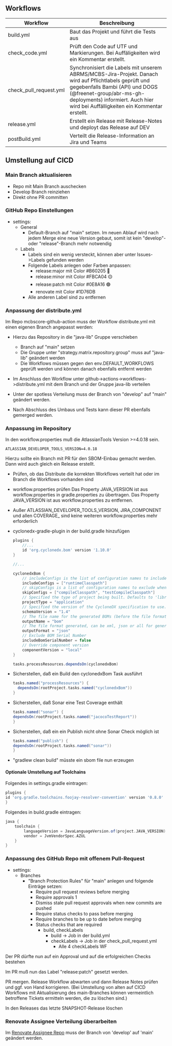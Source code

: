 ## Workflows

| Workflow | Beschreibung |
| -------- | ------------ |
| build.yml | Baut das Projekt und führt die Tests aus |
| check_code.yml | Prüft den Code auf UTF und Markierungen. Bei Auffäligkeiten wird ein Kommentar erstellt. |
| check_pull_request.yml | Synchronisiert die Labels mit unserem ABRMS/MCBS-Jira-Projekt. Danach wird auf Pflichtlabels geprüft und gegebenfalls Bambi (API) und DOGS (@freenet-group/abr-ms-gh-deployments) informiert. Auch hier wird bei Auffälligkeiten ein Kommentar erstellt. |
| release.yml | Erstellt ein Release mit Release-Notes und deployt das Release auf DEV |
| postBuild.yml | Verteilt die Release-Information an Jira und Teams |

## Umstellung auf CICD

### Main Branch aktualisieren

* Repo mit Main Branch auschecken
* Develop Branch reinziehen
* Direkt ohne PR committen

### GitHub Repo Einstellungen

* settings:
    * General
        * Default-Branch auf "main" setzen. Im neuen Ablauf wird nach jedem Merge eine neue Version gebaut, somit ist kein "develop"- oder "release"-Branch mehr notwendig
    * Labels
        * Labels sind ein wenig versteckt, können aber unter Issues->Labels gefunden werden
        * Folgende Labels anlegen oder Farben anpassen:
            * release:major mit Color #B60205 🔴
            * release:minor mit Color #FBCA04 🟡
            * release:patch mit Color #0E8A16 🟢
            * renovate mit Color #1D76DB
        * Alle anderen Label sind zu entfernen

### Anpassung der distribute.yml

Im Repo mcbscore-github-action muss der Workflow distribute.yml mit einen eigenen Branch angepasst werden:

* Hierzu das Repository in die "java-lib" Gruppe verschieben
    * Branch auf "main" setzen
    * Die Gruppe unter "strategy.matrix.repository.group" muss auf "java-lib" geändert werden
    * Die Workflows müssen gegen den env.DEFAULT_WORKFLOWS geprüft werden und können danach ebenfalls entfernt werden
* Im Anschluss den Workflow unter github->actions->workflows->distribute.yml mit dem Branch und der Gruppe java-lib verteilen

* Unter der spotless Verteilung muss der Branch von "develop" auf "main" geändert werden.

* Nach Abschluss des Umbaus und Tests kann dieser PR ebenfalls gemerged werden.

### Anpassung im Repository
In den workflow.properties muß die AtlassianTools Version >=4.0.18 sein.

```properties
ATLASSIAN_DEVELOPER_TOOLS_VERSION=4.0.18
```

Hierzu sollte ein Branch mit PR für den SBOM-Einbau gemacht werden. Dann wird auch gleich ein Release erstellt.

* Prüfen, ob das Distribute die korrekten Workflows verteilt hat oder im Branch die Workflows vorhanden sind
* workflow.properties prüfen
  Das Property JAVA_VERSION ist aus workflow.properties in gradle.properties zu übertragen.
  Das Property JAVA_VERSION ist aus workflow.properties zu entfernen.
* Außer ATLASSIAN_DEVELOPER_TOOLS_VERSION, JIRA_COMPONENT und allen COVERAGE_ sind keine weiteren workflow.properties mehr erforderlich

* cyclonedx-gradle-plugin in der build.gradle hinzufügen

    ```groovy
    plugins {
        //...
        id 'org.cyclonedx.bom' version '1.10.0'
    }

    //...

    cyclonedxBom {
        // includeConfigs is the list of configuration names to include when generating the BOM (leave empty to include every configuration)
        includeConfigs = ["runtimeClasspath"]
        // skipConfigs is a list of configuration names to exclude when generating the BOM
        skipConfigs = ["compileClasspath", "testCompileClasspath"]
        // Specified the type of project being built. Defaults to 'library'
        projectType = "application"
        // Specified the version of the CycloneDX specification to use. Defaults to 1.4.
        schemaVersion = "1.4"
        // The file name for the generated BOMs (before the file format suffix).
        outputName = "bom"
        // The file format generated, can be xml, json or all for generating both
        outputFormat = "json"
        // Exclude BOM Serial Number
        includeBomSerialNumber = false
        // Override component version
        componentVersion = "local"
    }
  
    tasks.processResources.dependsOn(cyclonedxBom)
    ```
* Sicherstellen, daß ein Build den cyclonedxBom Task ausführt
  ```groovy
  tasks.named("processResources") {
    dependsOn(rootProject.tasks.named("cyclonedxBom"))
  }
  ```
* Sicherstellen, daß Sonar eine Test Coverage enthält
  ```groovy
  tasks.named("sonar") {
  dependsOn(rootProject.tasks.named("jacocoTestReport"))
  }
  ```
* Sicherstellen, daß ein ein Publish nicht ohne Sonar Check möglich ist
  ```groovy
  tasks.named("publish") {
  dependsOn(rootProject.tasks.named("sonar"))
  }
  ```
* "gradlew clean build" müsste ein sbom file nun erzeugen

#### Optionale Umstellung auf Toolchains
Folgendes in settings.gradle eintragen:
```groovy
plugins {
id 'org.gradle.toolchains.foojay-resolver-convention' version '0.8.0'
}
```
Folgendes in build.gradle eintragen:
```groovy
java {
	toolchain {
		languageVersion = JavaLanguageVersion.of(project.JAVA_VERSION)
		vendor = JvmVendorSpec.AZUL
	}
}
```
### Anpassung des GitHub Repo mit offenem Pull-Request

* settings:
    * Branches
        * "Branch Protection Rules" für "main" anlegen und folgende Einträge setzen:
            * Require pull request reviews before merging
            * Require approvals 1
            * Dismiss stale pull request approvals when new commits are pushed
            * Require status checks to pass before merging
            * Require branches to be up to date before merging
            * Status checks that are required
                * build, checkLabels
                    * build -> Job in der build.yml
                    * checkLabels -> Job in der check_pull_request.yml
                        * Alle 4 checkLabels WF

Der PR dürfte nun auf ein Approval und auf die erfolgreichen Checks bestehen

Im PR muß nun das Label "release:patch" gesetzt werden.

PR mergen. Release Workflow abwarten und dann Release Notes prüfen und ggf. von Hand korrigieren. (Bei Umstellung von alten auf CICD Workflows mit Aktualisierung des main-Branches können vermeintlich betroffene Tickets ermitteln werden, die zu löschen sind.)

In den Releases das letzte SNAPSHOT-Release löschen

### Renovate Assignee Verteilung überarbeiten

Im [Renovate Assignee Repo](https://github.com/freenet-group/mcbscore-renovate/blob/main/renovate-assignees.json) muss der Branch von 'develop' auf 'main' geändert werden.
